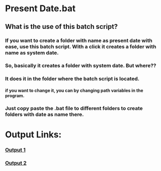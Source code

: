 # Present Date.bat
## What is the use of this batch script?
### If you want to create a folder with name as present date with ease, use this batch script. With a click it creates a folder with name as system date.
### So, basically it creates a folder with system date. But where??
### It does it in the folder where the batch script is located. 
#### if you want to change it, you can by changing path variables in the program. 

### Just copy paste the .bat file to different folders to create folders with date as name there. 

# Output Links:
### [Output 1](https://youtu.be/EpHApOrF4cg)
### [Output 2](https://youtu.be/YLbKs7pfPMc)
